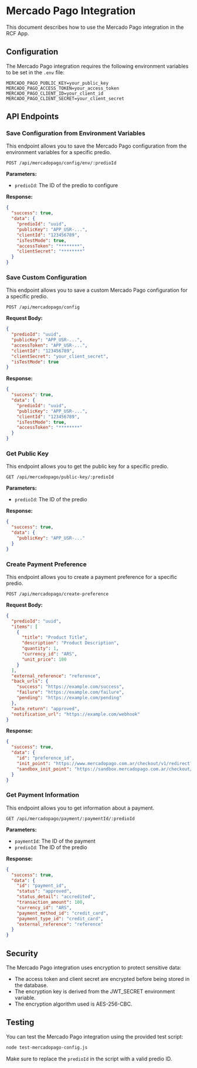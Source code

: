 # Mercado Pago Integration

This document describes how to use the Mercado Pago integration in the RCF App.

## Configuration

The Mercado Pago integration requires the following environment variables to be set in the `.env` file:

```
MERCADO_PAGO_PUBLIC_KEY=your_public_key
MERCADO_PAGO_ACCESS_TOKEN=your_access_token
MERCADO_PAGO_CLIENT_ID=your_client_id
MERCADO_PAGO_CLIENT_SECRET=your_client_secret
```

## API Endpoints

### Save Configuration from Environment Variables

This endpoint allows you to save the Mercado Pago configuration from the environment variables for a specific predio.

```
POST /api/mercadopago/config/env/:predioId
```

**Parameters:**
- `predioId`: The ID of the predio to configure

**Response:**
```json
{
  "success": true,
  "data": {
    "predioId": "uuid",
    "publicKey": "APP_USR-...",
    "clientId": "123456789",
    "isTestMode": true,
    "accessToken": "********",
    "clientSecret": "********"
  }
}
```

### Save Custom Configuration

This endpoint allows you to save a custom Mercado Pago configuration for a specific predio.

```
POST /api/mercadopago/config
```

**Request Body:**
```json
{
  "predioId": "uuid",
  "publicKey": "APP_USR-...",
  "accessToken": "APP_USR-...",
  "clientId": "123456789",
  "clientSecret": "your_client_secret",
  "isTestMode": true
}
```

**Response:**
```json
{
  "success": true,
  "data": {
    "predioId": "uuid",
    "publicKey": "APP_USR-...",
    "clientId": "123456789",
    "isTestMode": true,
    "accessToken": "********"
  }
}
```

### Get Public Key

This endpoint allows you to get the public key for a specific predio.

```
GET /api/mercadopago/public-key/:predioId
```

**Parameters:**
- `predioId`: The ID of the predio

**Response:**
```json
{
  "success": true,
  "data": {
    "publicKey": "APP_USR-..."
  }
}
```

### Create Payment Preference

This endpoint allows you to create a payment preference for a specific predio.

```
POST /api/mercadopago/create-preference
```

**Request Body:**
```json
{
  "predioId": "uuid",
  "items": [
    {
      "title": "Product Title",
      "description": "Product Description",
      "quantity": 1,
      "currency_id": "ARS",
      "unit_price": 100
    }
  ],
  "external_reference": "reference",
  "back_urls": {
    "success": "https://example.com/success",
    "failure": "https://example.com/failure",
    "pending": "https://example.com/pending"
  },
  "auto_return": "approved",
  "notification_url": "https://example.com/webhook"
}
```

**Response:**
```json
{
  "success": true,
  "data": {
    "id": "preference_id",
    "init_point": "https://www.mercadopago.com.ar/checkout/v1/redirect?pref_id=...",
    "sandbox_init_point": "https://sandbox.mercadopago.com.ar/checkout/v1/redirect?pref_id=..."
  }
}
```

### Get Payment Information

This endpoint allows you to get information about a payment.

```
GET /api/mercadopago/payment/:paymentId/:predioId
```

**Parameters:**
- `paymentId`: The ID of the payment
- `predioId`: The ID of the predio

**Response:**
```json
{
  "success": true,
  "data": {
    "id": "payment_id",
    "status": "approved",
    "status_detail": "accredited",
    "transaction_amount": 100,
    "currency_id": "ARS",
    "payment_method_id": "credit_card",
    "payment_type_id": "credit_card",
    "external_reference": "reference"
  }
}
```

## Security

The Mercado Pago integration uses encryption to protect sensitive data:

- The access token and client secret are encrypted before being stored in the database.
- The encryption key is derived from the JWT_SECRET environment variable.
- The encryption algorithm used is AES-256-CBC.

## Testing

You can test the Mercado Pago integration using the provided test script:

```bash
node test-mercadopago-config.js
```

Make sure to replace the `predioId` in the script with a valid predio ID. 